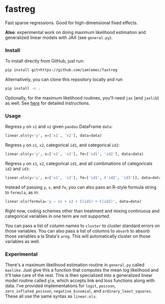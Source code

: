 # fastreg

Fast sparse regressions. Good for high-dimensional fixed effects.

**Also**: experimental work on doing maximum likelihood estimation and generalized linear models with JAX (see `general.py`).

### Install

To install directly from GitHub, just run:
``` bash
pip install git+https://github.com/iamlemec/fastreg
```
Alternatively, you can clone this repository locally and run
``` bash
pip install -e .
```

Optionally, for the maximum likelihood routines, you'll need `jax` (and `jaxlib`) as well. See [here](https://github.com/google/jax) for detailed instructions.

### Usage

Regress `y` on `x1` and `x2` given `pandas` DataFrame `data`:
``` python
linear.ols(y='y', x=['x1', 'x2'], data=data)
```

Regress `y` on `x1`, `x2`, categorical `id1`, and categorical `id2`:
``` python
linear.ols(y='y', x=['x1', 'x2'], fe=['id1', 'id2'], data=data)
```

Regress `y` on `x1`, `x2`, categorical `id1`, and all combinations of categoricals `id2` and `id3`:
``` python
linear.ols(y='y', x=['x1', 'x2'], fe=['id1', ('id2', 'id3')], data=data)
```

Instead of passing `y`, `x`, and `fe`, you can also pass an R-style formula string to `formula`, as in:
``` python
linear.ols(formula='y ~ x1 + x2 + C(id1) + C(id2)', data=data)
```
Right now, coding schemes other than treatment and mixing continuous and categorical variables in one term are not supported.

You can pass a list of column names to `cluster` to cluster standard errors on those variables. You can also pass a list of columns to `absorb` to absorb those variables a la Stata's `areg`. This will automatically cluster on those variables as well.

### Experimental

There's a maximum likelihood estimation routine in `general.py` called `maxlike`. Just give this a function that computes the mean log likelihood and it'll take care of the rest. This is then specialized into a generalized linear model routine called `glm`, which accepts link and loss functions along with data. I've provided implementations for `logit`, `poisson`, `zero_inflated_poisson`, `negative_binomial`, and `ordinary_least_squares`. These all use the same syntax as `linear.ols`.
